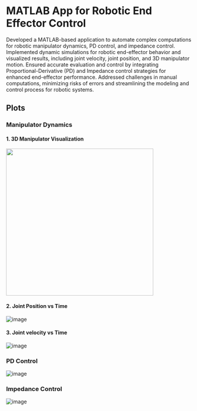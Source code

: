 # MATLAB App for Robotic End Effector Control
Developed a MATLAB-based application to automate complex computations for robotic manipulator dynamics, PD control, and impedance control. Implemented dynamic simulations for robotic end-effector behavior and visualized results, including joint velocity, joint position, and 3D manipulator motion. Ensured accurate evaluation and control by integrating Proportional-Derivative (PD) and Impedance control strategies for enhanced end-effector performance. Addressed challenges in manual computations, minimizing risks of errors and streamlining the modeling and control process for robotic systems.

## Plots

### Manipulator Dynamics

#### 1. 3D Manipulator Visualization

<img src="https://github.com/user-attachments/assets/d45af0a3-e29c-4664-8beb-724e32aa8004" width="400" height="400">

#### 2. Joint Position vs Time

![image](https://github.com/user-attachments/assets/0aca12a5-61aa-4ddc-a3de-793b25737a57)

#### 3. Joint velocity vs Time 

![image](https://github.com/user-attachments/assets/3f665caf-4e26-4c3b-b997-686ce614b5b0)

### PD Control
![image](https://github.com/user-attachments/assets/628f97ec-b1e9-4a5e-a2b7-599f203b6570)

### Impedance Control
![image](https://github.com/user-attachments/assets/07c91f7e-3481-4376-ac2e-5ddb6cfc5dcb)



